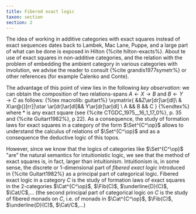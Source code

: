 ```yaml
---
title: Fibered exact logic
taxon: section
section: 2
---
```


The idea of working in additive categories with exact squares instead of exact sequences dates back to Lambek, Mac Lane, Puppe, and a large part of what can be done is exposed in Hilton {%cite hilton-exacts%}. About te use of exact squares in non-additive categories, and the relation with the problem of embedding the ambient category in various categories with involution, we advise the reader to consult {%cite grandis1977symetr%} or other references (for example Čalenko and Conte).

The advantage of this point of view lies in the following *key observation*: we can obtain the composition of two relations-spans $A\leftarrow X\to B$ and $B\leftarrow Y\to C$ as follows:
{%tex macrolib: guitart%}
\xymatrix{
  &&Z\ar[dr]\ar[dl]\\
  & X\ar@{}[rr]|\star \ar[dr]\ar[dl]&& Y\ar[dr]\ar[dl] \\
  A && B && C
}
{%endtex%}
where $*$ is any exact square (see {%cite CTGDC_1975__16_1_17_0%}, p. 35 and {%cite Guitart1982%}, p 22). As a consequence, the study of formation laws for exact squares in a category of the form $\Set^{C^\op}$ allows to understand the calculus of relations of $\Set^{C^\op}$ and as a consequence the deductive logic of this topos.

However, since we know that the logics of categories like $\Set^{C^\op}$ "are" the natural semantics for intuitionistic logic, we see that the method of exact squares is, in fact, larger than intuitionism. Intuitionism is, in some sense, the discrete or 1-dimensional part of *fibered exact logic* introduced in {%cite Guitart1982%} as a principal part of categorical logic. Fibered exact logic in a category $C$ is the study of formation laws of exact squares in the 2-categories $\Cat^{C^\op}$, $\Fib(C)$, $\underline{D}(C)$, $\Cat/C$,... (the second principal part of categorical logic on $C$ is the study of fibered monads on $C$, i.e. of monads in $\Cat^{C^\op}$, $\Fib(C)$, $\underline{D}(C)$, $\Cat/C$,...)